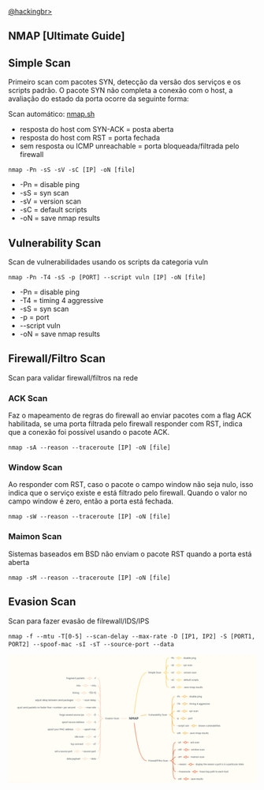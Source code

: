 <p align="left">
    <a href="https://github.com/carineconstantino/hackingbr">@hackingbr></a>
</p>

## NMAP [Ultimate Guide]

## Simple Scan
<p> Primeiro scan com pacotes SYN, detecção da versão dos serviços e os scripts padrão.
O pacote SYN não completa a conexão com o host, a avaliação do estado da porta ocorre da seguinte forma:</p>

Scan automático: [nmap.sh]()

* resposta do host com SYN-ACK = posta aberta
* resposta do host com RST = porta fechada
* sem resposta ou ICMP unreachable = porta bloqueada/filtrada pelo firewall

```
nmap -Pn -sS -sV -sC [IP] -oN [file]
```
* -Pn = disable ping
* -sS = syn scan
* -sV = version scan
* -sC = default scripts
* -oN = save nmap results

## Vulnerability Scan
<p>Scan de vulnerabilidades usando os scripts da categoria vuln</p>

```
nmap -Pn -T4 -sS -p [PORT] --script vuln [IP] -oN [file]
```

* -Pn = disable ping
* -T4 = timing 4 aggressive
* -sS = syn scan
* -p = port
* --script vuln
* -oN = save nmap results

## Firewall/Filtro Scan
<p>Scan para validar firewall/filtros na rede</p>

### ACK Scan 
<p>Faz o mapeamento de regras do firewall ao enviar pacotes com a flag ACK habilitada, se uma porta filtrada pelo firewall responder com RST, indica que a conexão foi possível usando o pacote ACK.</p> 

```
nmap -sA --reason --traceroute [IP] -oN [file]
```

### Window Scan
<p>Ao responder com RST, caso o pacote o campo window não seja nulo, isso indica que o serviço existe e está filtrado pelo firewall. Quando o valor no campo window é zero, então a porta está fechada.</p> 

```
nmap -sW --reason --traceroute [IP] -oN [file]
```

### Maimon Scan
<p>Sistemas baseados em BSD não enviam o pacote RST quando a porta está aberta</p>

```
nmap -sM --reason --traceroute [IP] -oN [file]
```

## Evasion Scan
<p>Scan para fazer evasão de filrewall/IDS/IPS</p>

```
nmap -f --mtu -T[0-5] --scan-delay --max-rate -D [IP1, IP2] -S [PORT1, PORT2] --spoof-mac -sI -sT --source-port --data
```


<p align="left">
    <img src="nmap-mind-map.png"><p></p>
</p>

#
